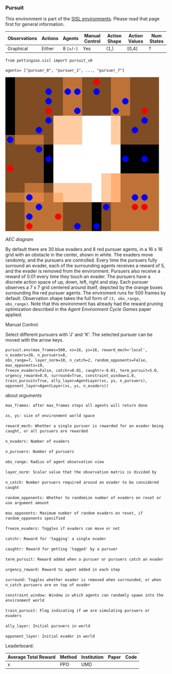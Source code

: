 ### Pursuit

This environment is part of the [SISL environments](../sisl.md). Please read that page first for general information.

| Observations | Actions | Agents  | Manual Control | Action Shape | Action Values |  Num States |
|--------------|---------|---------|----------------|--------------|---------------|-------------|
| Graphical    | Either  | 8 (+/-) | Yes            | (1,)         | [0,4]         |  ?          |

`from pettingzoo.sisl import pursuit_v0`

`agents= ["pursuer_0", "pursuer_1", ..., "pursuer_7"]`

![](sisl_pursuit.gif)

*AEC diagram*

By default there are 30 blue evaders and 8 red pursuer agents, in a 16 x 16 grid with an obstacle in the center, shown in white. The evaders move randomly, and the pursuers are controlled. Every time the pursuers fully surround an evader, each of the surrounding agents receives a reward of 5, and the evader is removed from the environment. Pursuers also receive a reward of 0.01 every time they touch an evader. The pursuers have a discrete action space of up, down, left, right and stay. Each pursuer observes a 7 x 7 grid centered around itself, depicted by the orange boxes surrounding the red pursuer agents. The enviroment runs for 500 frames by default. Observation shape takes the full form of `(3, obs_range, obs_range)`. Note that this environment has already had the reward pruning optimization described in the *Agent Environment Cycle Games* paper applied.

Manual Control:

Select different pursuers with 'J' and 'K'. The selected pursuer can be moved with the arrow keys.


```
pursuit.env(max_frames=500, xs=16, ys=16, reward_mech='local', n_evaders=30, n_pursuers=8,
obs_range=7, layer_norm=10, n_catch=2, random_opponents=False, max_opponents=10,
freeze_evaders=False, catchr=0.01, caughtr=-0.01, term_pursuit=5.0,
urgency_reward=0.0, surround=True, constraint_window=1.0,
train_pursuit=True, ally_layer=AgentLayer(xs, ys, n_pursuers),
opponent_layer=AgentLayer(xs, ys, n_evaders))

```

*about arguments*

```
max_frames: after max_frames steps all agents will return done

xs, ys: size of environment world space

reward_mech: Whether a single pursuer is rewarded for an evader being caught, or all pursuers are rewarded

n_evaders: Number of evaders

n_pursuers: Number of pursuers

obs_range: Radius of agent observation view

layer_norm: Scalar value that the observation matrix is divided by

n_catch: Number pursuers required around an evader to be considered caught

random_opponents: Whether to randomize number of evaders on reset or use argument amount

max_opponents: Maximum number of random evaders on reset, if random_opponents specified

freeze_evaders: Toggles if evaders can move or not

catchr: Reward for 'tagging' a single evader

caughtr: Reward for getting 'tagged' by a pursuer

term_pursuit: Reward added when a pursuer or pursuers catch an evader

urgency_reward: Reward to agent added in each step

surround: Toggles whether evader is removed when surrounded, or when n_catch pursuers are on top of evader

constraint_window: Window in which agents can randomly spawn into the environment world

train_pursuit: Flag indicating if we are simulating pursuers or evaders

ally_layer: Initial pursuers in world

opponent_layer: Initial evader in world
```

Leaderboard:

| Average Total Reward | Method | Institution | Paper | Code |
|----------------------|--------|-------------|-------|------|
| x                    | PPO    | UMD         |       |      |
